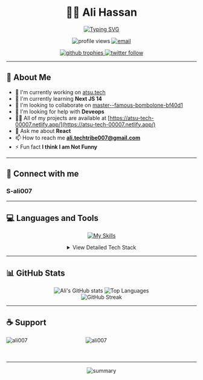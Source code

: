 <div align="center">
  
# 👨‍💻 Ali Hassan

[![Typing SVG](https://readme-typing-svg.herokuapp.com?font=Fira+Code&pause=1000&color=0E75B6&center=true&vCenter=true&width=435&lines=A+passionate+frontend+developer;React+%7C+Next.js+%7C+JavaScript+Expert)](https://git.io/typing-svg)

<p>
  <img src="https://komarev.com/ghpvc/?username=s-ali007&label=Profile%20views&color=0e75b6&style=for-the-badge" alt="profile views"/>
  <a href="mailto:ali.techtribe007@gmail.com">
    <img src="https://img.shields.io/badge/Email-Contact_Me-0078D4?style=for-the-badge&logo=microsoft-outlook" alt="email"/>
  </a>
</p>

<a href="https://github.com/ryo-ma/github-profile-trophy">
  <img src="https://github-profile-trophy.vercel.app/?username=s-ali007&theme=darkhub&row=1&column=7&margin-w=15&margin-h=15" alt="github trophies" />
</a>

<a href="https://twitter.com/" target="blank">
  <img src="https://img.shields.io/twitter/follow/?logo=twitter&style=for-the-badge" alt="twitter follow" />
</a>

</div>

---

## 🚀 About Me

- 🔭 I'm currently working on [atsu.tech](https://atsu-tech-00007.netlify.app/)
- 🌱 I'm currently learning **Next JS 14**
- 👯 I'm looking to collaborate on [master--famous-bombolone-bf40d1](https://master--famous-bombolone-bf40d1.netlify.app/)
- 🤝 I'm looking for help with **Deveops**
- 👨‍💻 All of my projects are available at [https://atsu-tech-00007.netlify.app/](https://atsu-tech-00007.netlify.app/)
- 💬 Ask me about **React**
- 📫 How to reach me **ali.techtribe007@gmail.com**
- ⚡ Fun fact **I think I am Not Funny**

---

## 🔗 Connect with me

<div align="left">
  <h3>S-ali007</h3>
</div>

---

## 💻 Languages and Tools

<div align="center">

[![My Skills](https://skillicons.dev/icons?i=react,nextjs,js,html,css,bootstrap,tailwind,nodejs,express,mongodb,mysql,firebase,go,rust,cpp,cs,docker,git,figma,blender,webpack,jenkins&perline=11)](https://github.com/s-ali007)

<details>
<summary>View Detailed Tech Stack</summary>
<br>
<p align="left"> 
  <a href="https://www.blender.org/" target="_blank" rel="noreferrer"> <img src="https://download.blender.org/branding/community/blender_community_badge_white.svg" alt="blender" width="40" height="40"/> </a> 
  <a href="https://getbootstrap.com" target="_blank" rel="noreferrer"> <img src="https://raw.githubusercontent.com/devicons/devicon/master/icons/bootstrap/bootstrap-plain-wordmark.svg" alt="bootstrap" width="40" height="40"/> </a> 
  <a href="https://www.chartjs.org" target="_blank" rel="noreferrer"> <img src="https://www.chartjs.org/media/logo-title.svg" alt="chartjs" width="40" height="40"/> </a> 
  <a href="https://www.w3schools.com/cpp/" target="_blank" rel="noreferrer"> <img src="https://raw.githubusercontent.com/devicons/devicon/master/icons/cplusplus/cplusplus-original.svg" alt="cplusplus" width="40" height="40"/> </a> 
  <a href="https://www.w3schools.com/cs/" target="_blank" rel="noreferrer"> <img src="https://raw.githubusercontent.com/devicons/devicon/master/icons/csharp/csharp-original.svg" alt="csharp" width="40" height="40"/> </a> 
  <a href="https://www.w3schools.com/css/" target="_blank" rel="noreferrer"> <img src="https://raw.githubusercontent.com/devicons/devicon/master/icons/css3/css3-original-wordmark.svg" alt="css3" width="40" height="40"/> </a> 
  <a href="https://www.docker.com/" target="_blank" rel="noreferrer"> <img src="https://raw.githubusercontent.com/devicons/devicon/master/icons/docker/docker-original-wordmark.svg" alt="docker" width="40" height="40"/> </a> 
  <a href="https://expressjs.com" target="_blank" rel="noreferrer"> <img src="https://raw.githubusercontent.com/devicons/devicon/master/icons/express/express-original-wordmark.svg" alt="express" width="40" height="40"/> </a> 
  <a href="https://www.figma.com/" target="_blank" rel="noreferrer"> <img src="https://www.vectorlogo.zone/logos/figma/figma-icon.svg" alt="figma" width="40" height="40"/> </a> 
  <a href="https://firebase.google.com/" target="_blank" rel="noreferrer"> <img src="https://www.vectorlogo.zone/logos/firebase/firebase-icon.svg" alt="firebase" width="40" height="40"/> </a> 
  <a href="https://git-scm.com/" target="_blank" rel="noreferrer"> <img src="https://www.vectorlogo.zone/logos/git-scm/git-scm-icon.svg" alt="git" width="40" height="40"/> </a> 
  <a href="https://golang.org" target="_blank" rel="noreferrer"> <img src="https://raw.githubusercontent.com/devicons/devicon/master/icons/go/go-original.svg" alt="go" width="40" height="40"/> </a> 
  <a href="https://www.w3.org/html/" target="_blank" rel="noreferrer"> <img src="https://raw.githubusercontent.com/devicons/devicon/master/icons/html5/html5-original-wordmark.svg" alt="html5" width="40" height="40"/> </a> 
  <a href="https://www.adobe.com/in/products/illustrator.html" target="_blank" rel="noreferrer"> <img src="https://www.vectorlogo.zone/logos/adobe_illustrator/adobe_illustrator-icon.svg" alt="illustrator" width="40" height="40"/> </a> 
  <a href="https://developer.mozilla.org/en-US/docs/Web/JavaScript" target="_blank" rel="noreferrer"> <img src="https://raw.githubusercontent.com/devicons/devicon/master/icons/javascript/javascript-original.svg" alt="javascript" width="40" height="40"/> </a> 
  <a href="https://www.jenkins.io" target="_blank" rel="noreferrer"> <img src="https://www.vectorlogo.zone/logos/jenkins/jenkins-icon.svg" alt="jenkins" width="40" height="40"/> </a> 
  <a href="https://www.linux.org/" target="_blank" rel="noreferrer"> <img src="https://raw.githubusercontent.com/devicons/devicon/master/icons/linux/linux-original.svg" alt="linux" width="40" height="40"/> </a> 
  <a href="https://www.mongodb.com/" target="_blank" rel="noreferrer"> <img src="https://raw.githubusercontent.com/devicons/devicon/master/icons/mongodb/mongodb-original-wordmark.svg" alt="mongodb" width="40" height="40"/> </a> 
  <a href="https://www.mysql.com/" target="_blank" rel="noreferrer"> <img src="https://raw.githubusercontent.com/devicons/devicon/master/icons/mysql/mysql-original-wordmark.svg" alt="mysql" width="40" height="40"/> </a> 
  <a href="https://nextjs.org/" target="_blank" rel="noreferrer"> <img src="https://cdn.worldvectorlogo.com/logos/nextjs-2.svg" alt="nextjs" width="40" height="40"/> </a> 
  <a href="https://nodejs.org" target="_blank" rel="noreferrer"> <img src="https://raw.githubusercontent.com/devicons/devicon/master/icons/nodejs/nodejs-original-wordmark.svg" alt="nodejs" width="40" height="40"/> </a> 
  <a href="https://www.photoshop.com/en" target="_blank" rel="noreferrer"> <img src="https://raw.githubusercontent.com/devicons/devicon/master/icons/photoshop/photoshop-line.svg" alt="photoshop" width="40" height="40"/> </a> 
  <a href="https://postman.com" target="_blank" rel="noreferrer"> <img src="https://www.vectorlogo.zone/logos/getpostman/getpostman-icon.svg" alt="postman" width="40" height="40"/> </a> 
  <a href="https://reactjs.org/" target="_blank" rel="noreferrer"> <img src="https://raw.githubusercontent.com/devicons/devicon/master/icons/react/react-original-wordmark.svg" alt="react" width="40" height="40"/> </a> 
  <a href="https://redux.js.org" target="_blank" rel="noreferrer"> <img src="https://raw.githubusercontent.com/devicons/devicon/master/icons/redux/redux-original.svg" alt="redux" width="40" height="40"/> </a> 
  <a href="https://www.rust-lang.org" target="_blank" rel="noreferrer"> <img src="https://raw.githubusercontent.com/devicons/devicon/master/icons/rust/rust-plain.svg" alt="rust" width="40" height="40"/> </a> 
  <a href="https://tailwindcss.com/" target="_blank" rel="noreferrer"> <img src="https://www.vectorlogo.zone/logos/tailwindcss/tailwindcss-icon.svg" alt="tailwind" width="40" height="40"/> </a> 
  <a href="https://webpack.js.org" target="_blank" rel="noreferrer"> <img src="https://raw.githubusercontent.com/devicons/devicon/d00d0969292a6569d45b06d3f350f463a0107b0d/icons/webpack/webpack-original-wordmark.svg" alt="webpack" width="40" height="40"/> </a> 
  <a href="https://www.adobe.com/products/xd.html" target="_blank" rel="noreferrer"> <img src="https://cdn.worldvectorlogo.com/logos/adobe-xd.svg" alt="xd" width="40" height="40"/> </a>
</p>
</details>

</div>

---

## 📊 GitHub Stats

<div align="center">
  <img src="https://github-readme-stats.vercel.app/api?username=s-ali007&show_icons=true&theme=tokyonight&hide_border=true" alt="Ali's GitHub stats" height="170" />
  <img src="https://github-readme-stats.vercel.app/api/top-langs/?username=s-ali007&layout=compact&theme=tokyonight&hide_border=true" alt="Top Languages" height="170" />
</div>

<div align="center">
  <img src="https://github-readme-streak-stats.herokuapp.com/?user=s-ali007&theme=tokyonight&hide_border=true" alt="GitHub Streak" />
</div>

---

## ☕ Support

<p>
  <a href="https://buymeacoffee.com/alitechtriy">
    <img align="left" src="https://cdn.buymeacoffee.com/buttons/v2/default-yellow.png" height="50" width="210" alt="ali007" />
  </a>
  <a href="https://buymeacoffee.com/alitechtriy">
    <img align="left" src="https://cdn.ko-fi.com/cdn/kofi3.png?v=3" height="50" width="210" alt="ali007" />
  </a>
</p>

<br><br><br>

---

<div align="center">
  <img src="https://github-profile-summary-cards.vercel.app/api/cards/profile-details?username=s-ali007&theme=tokyonight" alt="summary" />
</div>
